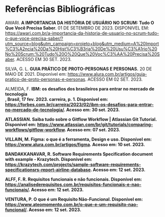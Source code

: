 # Referências Bibliográficas

AWARI. <b>A IMPORTANCIA DA HISTÓRIA DE USUÁRIO NO SCRUM: Tudo O Que Você Precisa Saber.</b> 01 DE SETEMBRO DE 2023. DISPONIVEL EM: https://awari.com.br/a-importancia-da-historia-de-usuario-no-scrum-tudo-o-que-voce-precisa-saber/?utm_source=blog&utm_campaign=projeto+blog&utm_medium=A%20Import%C3%A2ncia%20Da%20Hist%C3%B3ria%20De%20Usu%C3%A1rio%20No%20Scrum:%20Tudo%20O%20Que%20Voc%C3%AA%20Precisa%20Saber. ACESSO EM 30 SET. 2023.

SILVA, G. L. <b>GUIA PRÁTICO DE PROTO-PERSONAS E PERSONAS.</b> 20 DE MAIO DE 2021. Disponível em: https://www.alura.com.br/artigos/guia-pratico-de-proto-personas-e-personas. ACESSO EM 02 SET. 2023.

ALMEIDA, F. <b>IBM: os desafios dos brasileiros para entrar no mercado de tecnologia</br>, Brasil, 17 fev. 2023. carreira, p. 1. Disponível em: https://forbes.com.br/carreira/2023/02/ibm-os-desafios-para-entrar-no-mercado-de-tecnologia/. Acesso em: 30 set. 2023.

ATLASSIAN. <b>Saiba tudo sobre o Gitflow Workflow | Atlassian Git Tutorial.</b> Disponível em: https://www.atlassian.com/br/git/tutorials/comparing-workflows/gitflow-workflow. Acesso em: 07 set. 2023.

VILLAIN, M. <b>Figma: o que é a ferramenta, Design e uso.</b> Disponível em: https://www.alura.com.br/artigos/figma. Acesso em: 10 set. 2023.

‌BANDAKKANAVAR, R. <b>Software Requirements Specification document with example - Krazytech.</b> Disponível em: https://krazytech.com/projects/sample-software-requirements-specificationsrs-report-airline-database. Acesso em: 12 set. 2023.


ALFF, F. R. <b>Requisitos funcionais e não funcionais.<b> Disponível em: https://analisederequisitos.com.br/requisitos-funcionais-e-nao-funcionais/. Acesso em: 12 set. 2023.

VENTURA, P. <b>O que é um Requisito Não-Funcional.</b> Disponível em: https://www.ateomomento.com.br/o-que-e-um-requisito-nao-funcional/. Acesso em: 12 set. 2023.
